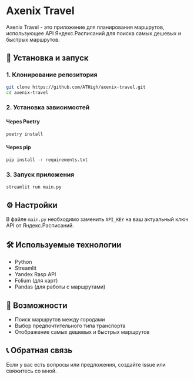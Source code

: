 # Axenix Travel

Axenix Travel - это приложение для планирования маршрутов, использующее API Яндекс.Расписаний для поиска самых дешевых и быстрых маршрутов.

## 🚀 Установка и запуск

### 1. Клонирование репозитория
```bash
git clone https://github.com/ATHigh/axenix-travel.git
cd axenix-travel
```

### 2. Установка зависимостей
#### Через Poetry
```bash
poetry install
```

#### Через pip
```bash
pip install -r requirements.txt
```

### 3. Запуск приложения
```bash
streamlit run main.py
```

## ⚙️ Настройки
В файле `main.py` необходимо заменить `API_KEY` на ваш актуальный ключ API от Яндекс.Расписаний.

## 🛠 Используемые технологии
- Python
- Streamlit
- Yandex Rasp API
- Folium (для карт)
- Pandas (для работы с маршрутами)

## 📌 Возможности
- Поиск маршрутов между городами
- Выбор предпочтительного типа транспорта
- Отображение самых дешевых и быстрых маршрутов

## 📞 Обратная связь
Если у вас есть вопросы или предложения, создайте issue или свяжитесь со мной.